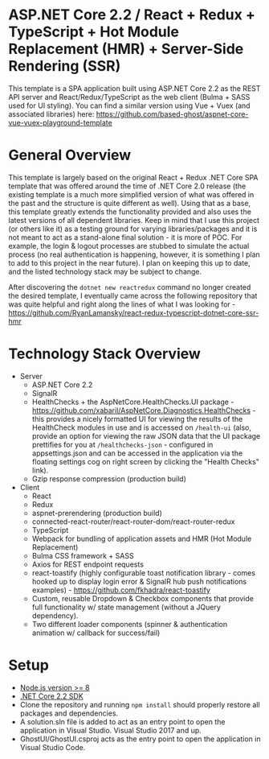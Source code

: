 # ASP.NET Core 2.2 / React + Redux + TypeScript + Hot Module Replacement (HMR) + Server-Side Rendering (SSR)
This template is a SPA application built using ASP.NET Core 2.2 as the REST API server and React/Redux/TypeScript as the web client (Bulma + SASS used for UI styling). You can find a similar version using Vue + Vuex (and associated libraries) here: https://github.com/based-ghost/aspnet-core-vue-vuex-playground-template

# General Overview
This template is largely based on the original React + Redux .NET Core SPA template that was offered around the time of .NET Core 2.0 release (the existing template is a much more simplified version of what was offered in the past and the structure is quite different as well). Using that as a base, this template greatly extends the functionality provided and also uses the latest versions of all dependent libraries. Keep in mind that I use this project (or others like it) as a testing ground for varying libraries/packages and it is not meant to act as a stand-alone final solution - it is more of POC. For example, the login & logout processes are stubbed to simulate the actual process (no real authentication is happening, however, it is something I plan to add to this project in the near future). I plan on keeping this up to date, and the listed technology stack may be subject to change.

After discovering the ```dotnet new reactredux``` command no longer created the desired template, I eventually came across the following repository that was quite helpful and right along the lines of what I was looking for - https://github.com/RyanLamansky/react-redux-typescript-dotnet-core-ssr-hmr

# Technology Stack Overview
* Server
  * ASP.NET Core 2.2
  * SignalR
  * HealthChecks + the AspNetCore.HealthChecks.UI package - https://github.com/xabaril/AspNetCore.Diagnostics.HealthChecks - this provides  a nicely formatted UI for viewing the results of the HealthCheck modules in use and is accessed on ```/health-ui``` (also, provide an option for viewing the raw JSON data that the UI package prettifies for you at ```/healthchecks-json``` - configured in appsettings.json and can be accessed in the application via the floating settings cog on right screen by clicking the "Health Checks" link).
  * Gzip response compression (production build)
* Client
  * React
  * Redux
  * aspnet-prerendering (production build)
  * connected-react-router/react-router-dom/react-router-redux
  * TypeScript
  * Webpack for bundling of application assets and HMR (Hot Module Replacement)
  * Bulma CSS framework + SASS
  * Axios for REST endpoint requests
  * react-toastify (highly configurable toast notification library - comes hooked up to display login error & SignalR hub push notifications examples) - https://github.com/fkhadra/react-toastify
  * Custom, reusable Dropdown & Checkbox components that provide full functionality w/ state management (without a JQuery dependency).
  * Two different loader components (spinner & authentication animation w/ callback for success/fail)
  
# Setup
  * [Node.js version >= 8](https://nodejs.org/en/download/)
  * [.NET Core 2.2 SDK](https://dotnet.microsoft.com/download/dotnet-core/2.2)
  * Clone the repository and running ```npm install``` should properly restore all packages and dependencies.
  * A solution.sln file is added to act as an entry point to open the application in Visual Studio. Visual Studio 2017 and up.
  * GhostUI/GhostUI.csproj acts as the entry point to open the application in Visual Studio Code.
